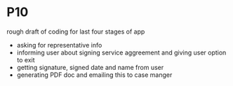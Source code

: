 # P10
rough draft of coding for last four stages of app
- asking for representative info
- informing user about signing service aggreement and giving user option to exit
- getting signature, signed date and name from user 
- generating PDF doc and emailing this to case manger 

